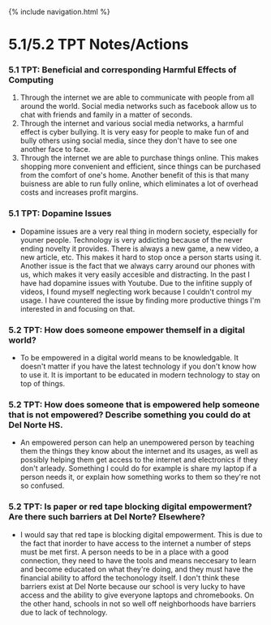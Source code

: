 {% include navigation.html %}

# 5.1/5.2 TPT Notes/Actions
### 5.1 TPT: Beneficial and corresponding Harmful Effects of Computing
1. Through the internet we are able to communicate with people from all around the world. Social media networks such as facebook allow us to chat with friends and family in a matter of seconds.
2. Through the internet and various social media networks, a harmful effect is cyber bullying. It is very easy for people to make fun of and bully others using social media, since they don't have to see one another face to face.
3. Through the internet we are able to purchase things online. This makes shopping more convenient and efficient, since things can be purchased from the comfort of one's home. Another benefit of this is that many buisness are able to run fully online, which eliminates a lot of overhead costs and increases profit margins.
### 5.1 TPT: Dopamine Issues
- Dopamine issues are a very real thing in modern society, especially for youner people. Technology is very addicting because of the never ending novelty it provides. There is always a new game, a new video, a new article, etc. This makes it hard to stop once a person starts using it. Another issue is the fact that we always carry around our phones with us, which makes it very easily accesible and distracting. In the past I have had dopamine issues with Youtube. Due to the infitine supply of videos, I found myself neglecting work because I couldn't control my usage. I have countered the issue by finding more productive things I'm interested in and focusing on that.
### 5.2 TPT: How does someone empower themself in a digital world?
- To be empowered in a digital world means to be knowledgable. It doesn't matter if you have the latest technology if you don't know how to use it. It is important to be educated in modern technology to stay on top of things. 
### 5.2 TPT: How does someone that is empowered help someone that is not empowered? Describe something you could do at Del Norte HS.
- An empowered person can help an unempowered person by teaching them the things they know about the internet and its usages, as well as possibly helping them get access to the internet and electronics if they don't arleady. Something I could do for example is share my laptop if a person needs it, or explain how something works to them so they're not so confused.
### 5.2 TPT: Is paper or red tape blocking digital empowerment? Are there such barriers at Del Norte? Elsewhere?
- I would say that red tape is blocking digital empowerment. This is due to the fact that inorder to have access to the internet a number of steps must be met first. A person needs to be in a place with a good connection, they need to have the tools and means neccesary to learn and become educated on what they're doing, and they must have the financial ability to afford the techonology itself. I don't think these barriers exist at Del Norte because our school is very lucky to have access and the ability to give everyone laptops and chromebooks. On the other hand, schools in not so well off neighborhoods have barriers due to lack of technology.
